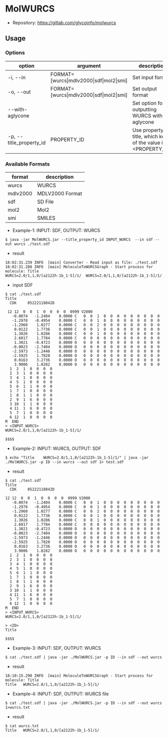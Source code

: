 # MolWURCS

* Repository: https://gitlab.com/glycoinfo/molwurcs



## Usage

### Options

| option | argument | description |
| ------ | -------- | ----------- |
| -i, --in          | FORMAT=[wurcs\|mdlv2000\|sdf\|mol2\|smi] | Set input format |
| -o, --out         | FORMAT=[wurcs\|mdlv2000\|sdf\|mol2\|smi] | Set output format |
|     --with-aglycone     |             | Set option for outputting WURCS with aglycone |
| -p, --title_property_id | PROPERTY_ID | Use property as title, which key of the value is <PROPERTY_ID> |

### Available Formats
| format | description |
| ------ | ----------- |
| wurcs    | WURCS |
| mdlv2000 | MDLV2000 Format |
| sdf      | SD File |
| mol2     | Mol2 |
| smi      | SMILES |


* Example-1: INPUT: SDF, OUTPUT: WURCS

```
$ java -jar MolWURCS.jar --title_property_id INPUT_WURCS  --in sdf --out wurcs ./test.sdf 
```

* result
```
18:02:31.239 INFO  [main] Converter - Read input as file: ./test.sdf 
18:02:31.288 INFO  [main] MoleculeToWURCSGraph - Start process for molecule: Title 
WURCS=2.0/1,1,0/[a2122h-1b_1-5]/1/	WURCS=2.0/1,1,0/[a2122h-1b_1-5]/1/ 
```

* input SDF
```
$ cat ./test.sdf  
Title
  CDK     05222118042D

 12 12  0  0  1  0  0  0  0  0999 V2000
   -0.0074   -1.2404    0.0000 C   0  0  1  0  0  0  0  0  0  0  0  0
   -1.2978   -0.4954    0.0000 C   0  0  1  0  0  0  0  0  0  0  0  0
   -1.2960    1.0277    0.0000 C   0  0  2  0  0  0  0  0  0  0  0  0
    0.0122    1.7736    0.0000 C   0  0  1  0  0  0  0  0  0  0  0  0
    1.3026    1.0286    0.0000 C   0  0  1  0  0  0  0  0  0  0  0  0
    2.6017    1.7784    0.0000 C   0  0  0  0  0  0  0  0  0  0  0  0
    1.3021   -0.4723    0.0000 O   0  0  0  0  0  0  0  0  0  0  0  0
   -0.0023   -2.7404    0.0000 O   0  0  0  0  0  0  0  0  0  0  0  0
   -2.5973   -1.2446    0.0000 O   0  0  0  0  0  0  0  0  0  0  0  0
   -2.5925    1.7820    0.0000 O   0  0  0  0  0  0  0  0  0  0  0  0
    0.0163    3.2736    0.0000 O   0  0  0  0  0  0  0  0  0  0  0  0
    3.9006    1.0282    0.0000 O   0  0  0  0  0  0  0  0  0  0  0  0
  1  2  1  0  0  0  0 
  2  3  1  0  0  0  0 
  3  4  1  0  0  0  0 
  4  5  1  0  0  0  0 
  5  6  1  1  0  0  0 
  1  7  1  0  0  0  0 
  1  8  1  1  0  0  0 
  2  9  1  6  0  0  0 
  3 10  1  1  0  0  0 
  4 11  1  6  0  0  0 
  5  7  1  0  0  0  0 
  6 12  1  0  0  0  0 
M  END
> <INPUT_WURCS>
WURCS=2.0/1,1,0/[a2122h-1b_1-5]/1/

$$$$
```

* Example-2: INPUT: WURCS, OUTPUT: SDF


```
$ echo "Title    WURCS=2.0/1,1,0/[a2122h-1b_1-5]/1/" | java -jar ./MolWURCS.jar -p ID --in wurcs --out sdf 1> test.sdf 
```

* result
```
$ cat ./test.sdf  
Title 
  CDK     05222118042D 

12 12  0  0  1  0  0  0  0  0999 V2000 
   -0.0074   -1.2404    0.0000 C   0  0  1  0  0  0  0  0  0  0  0  0 
   -1.2978   -0.4954    0.0000 C   0  0  1  0  0  0  0  0  0  0  0  0 
   -1.2960    1.0277    0.0000 C   0  0  2  0  0  0  0  0  0  0  0  0 
    0.0122    1.7736    0.0000 C   0  0  1  0  0  0  0  0  0  0  0  0 
    1.3026    1.0286    0.0000 C   0  0  1  0  0  0  0  0  0  0  0  0 
    2.6017    1.7784    0.0000 C   0  0  0  0  0  0  0  0  0  0  0  0 
    1.3021   -0.4723    0.0000 O   0  0  0  0  0  0  0  0  0  0  0  0 
   -0.0023   -2.7404    0.0000 O   0  0  0  0  0  0  0  0  0  0  0  0 
   -2.5973   -1.2446    0.0000 O   0  0  0  0  0  0  0  0  0  0  0  0 
   -2.5925    1.7820    0.0000 O   0  0  0  0  0  0  0  0  0  0  0  0 
    0.0163    3.2736    0.0000 O   0  0  0  0  0  0  0  0  0  0  0  0 
    3.9006    1.0282    0.0000 O   0  0  0  0  0  0  0  0  0  0  0  0 
  1  2  1  0  0  0  0  
  2  3  1  0  0  0  0  
  3  4  1  0  0  0  0  
  4  5  1  0  0  0  0  
  5  6  1  1  0  0  0  
  1  7  1  0  0  0  0  
  1  8  1  1  0  0  0  
  2  9  1  6  0  0  0  
  3 10  1  1  0  0  0  
  4 11  1  6  0  0  0  
  5  7  1  0  0  0  0  
  6 12  1  0  0  0  0  
M  END 
> <INPUT_WURCS> 
WURCS=2.0/1,1,0/[a2122h-1b_1-5]/1/ 

> <ID> 
Title 

$$$$ 
```


* Example-3: INPUT: SDF, OUTPUT: WURCS

```
$ cat ./test.sdf | java -jar ./MolWURCS.jar -p ID --in sdf --out wurcs 
```

* result

```
18:10:15.290 INFO  [main] MoleculeToWURCSGraph - Start process for molecule: Title 
Title	WURCS=2.0/1,1,0/[a2122h-1b_1-5]/1/ 
```

* Example-4: INPUT: SDF, OUTPUT: WURCS file

```
$ cat ./test.sdf | java -jar ./MolWURCS.jar -p ID --in sdf --out wurcs 1>wurcs.txt 
```

  * result
```
$ cat wurcs.txt  
Title	WURCS=2.0/1,1,0/[a2122h-1b_1-5]/1/ 
```

